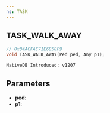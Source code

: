 ```yaml
---
ns: TASK
---
```

## TASK_WALK_AWAY

```c
// 0x04ACFAC71E6858F9
void TASK_WALK_AWAY(Ped ped, Any p1);
```

```
NativeDB Introduced: v1207
```

## Parameters
* **ped**:
* **p1**:
